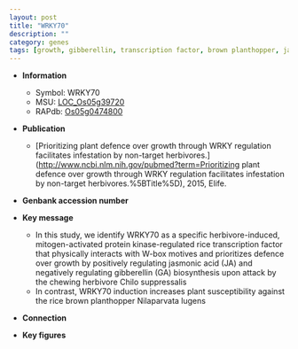 ```yaml
---
layout: post
title: "WRKY70"
description: ""
category: genes
tags: [growth, gibberellin, transcription factor, brown planthopper, jasmonic, jasmonic acid, defence]
---
```


* **Information**  
    + Symbol: WRKY70  
    + MSU: [LOC_Os05g39720](http://rice.plantbiology.msu.edu/cgi-bin/ORF_infopage.cgi?orf=LOC_Os05g39720)  
    + RAPdb: [Os05g0474800](http://rapdb.dna.affrc.go.jp/viewer/gbrowse_details/irgsp1?name=Os05g0474800)  

* **Publication**  
    + [Prioritizing plant defence over growth through WRKY regulation facilitates infestation by non-target herbivores.](http://www.ncbi.nlm.nih.gov/pubmed?term=Prioritizing plant defence over growth through WRKY regulation facilitates infestation by non-target herbivores.%5BTitle%5D), 2015, Elife.

* **Genbank accession number**  

* **Key message**  
    + In this study, we identify WRKY70 as a specific herbivore-induced, mitogen-activated protein kinase-regulated rice transcription factor that physically interacts with W-box motives and prioritizes defence over growth by positively regulating jasmonic acid (JA) and negatively regulating gibberellin (GA) biosynthesis upon attack by the chewing herbivore Chilo suppressalis
    + In contrast, WRKY70 induction increases plant susceptibility against the rice brown planthopper Nilaparvata lugens

* **Connection**  

* **Key figures**  


